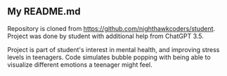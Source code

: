 ## My README.md
Repository is cloned from https://github.com/nighthawkcoders/student.
Project was done by student with additional help from ChatGPT 3.5.

Project is part of student's interest in mental health, and improving stress levels in teenagers. Code simulates bubble popping with being able to visualize different emotions a teenager might feel. 

